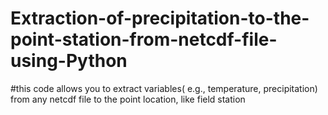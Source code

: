 # Extraction-of-precipitation-to-the-point-station-from-netcdf-file-using-Python
#this code allows you to extract variables( e.g., temperature, precipitation) from any netcdf file to the point location, like field station
